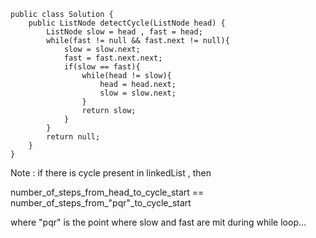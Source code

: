 ```
public class Solution {
    public ListNode detectCycle(ListNode head) {
        ListNode slow = head , fast = head;
        while(fast != null && fast.next != null){
            slow = slow.next;
            fast = fast.next.next;
            if(slow == fast){
                while(head != slow){
                    head = head.next;
                    slow = slow.next;
                }
                return slow;
            }
        }
        return null;
    }
}
```

Note : if there is cycle present in linkedList , then

number_of_steps_from_head_to_cycle_start == number_of_steps_from_"pqr"_to_cycle_start

where "pqr" is the point where slow and fast are mit during while loop... 
